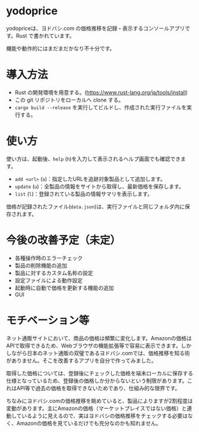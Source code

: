 # yodoprice

yodopriceは、ヨドバシ.com の価格推移を記録・表示するコンソールアプリです。Rust で書かれています。

機能や動作的にはまだまだかなり不十分です。

# 導入方法

- Rust の開発環境を用意する。(https://www.rust-lang.org/ja/tools/install)
- この git リポジトリをローカルへ clone する。
- `cargo build --release` を実行してビルドし、作成された実行ファイルを実行する。

# 使い方

使い方は、起動後、`help` (`h`)を入力して表示されるヘルプ画面でも確認できます。

- `add <url>` (`a`)：指定したURLを追跡対象製品として追加します。
- `update` (`u`)：全製品の情報をサイトから取得し、最新価格を保存します。
- `list` (`l`)：登録されている製品の情報サマリを表示します。

価格が記録されたファイル(`data.json`)は、実行ファイルと同じフォルダ内に保存されます。

# 今後の改善予定（未定）

- 各種操作時のエラーチェック
- 製品の削除機能の追加
- 製品に対するカスタム名称の設定
- 設定ファイルによる動作設定
- 起動時に自動で価格を更新する機能の追加
- GUI

# モチベーション等

ネット通販サイトにおいて、商品の価格は頻繁に変化します。Amazonの価格はAPIで取得できるため、Webブラウザの機能拡張等で容易に表示できます。しかしながら日本のネット通販の双璧であるヨドバシ.comでは、価格推移を知る術がありません。そこを改善するアプリを自分で作ってみました。

取得した価格については、登録後にチェックした価格を端末ローカルに保存する仕様となっているため、登録後の価格しか分からないという制限があります。これはAPI等で過去の価格を取得できないためであり、仕組み的な限界です。

ちなみにヨドバシ.comの価格推移を眺めていると、製品によりますが2割程度は変動があります。主にAmazonの価格（マーケットプレイスではない価格）と連動しているように見えるので、実はヨドバシの価格推移をチェックする必要はなく、Amazonの価格を見ているだけでも充分なのかも知れません。
